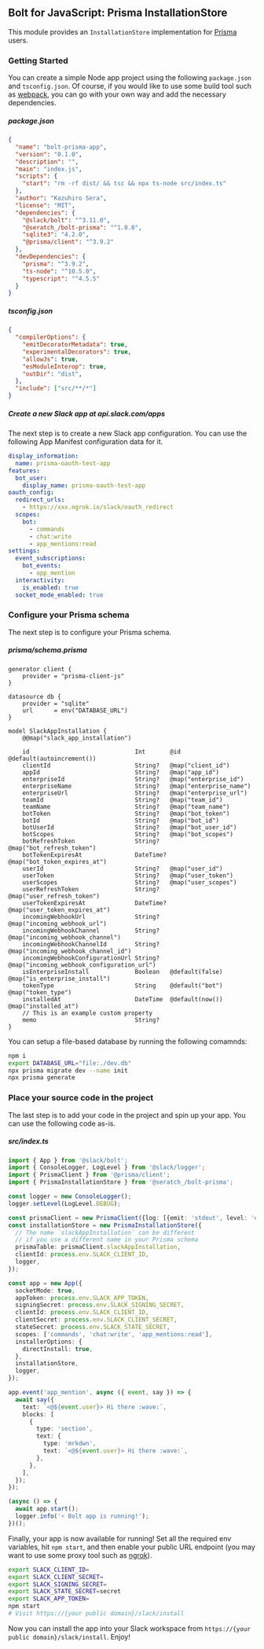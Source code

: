 ## Bolt for JavaScript: Prisma InstallationStore

This module provides an `InstallationStore` implementation for [Prisma](https://www.prisma.io/) users.

### Getting Started

You can create a simple Node app project using the following `package.json` and `tsconfig.json`. Of course, if you would like to use some build tool such as [webpack](https://webpack.js.org/), you can go with your own way and add the necessary dependencies.

##### package.json

```json
{
  "name": "bolt-prisma-app",
  "version": "0.1.0",
  "description": "",
  "main": "index.js",
  "scripts": {
    "start": "rm -rf dist/ && tsc && npx ts-node src/index.ts"
  },
  "author": "Kazuhiro Sera",
  "license": "MIT",
  "dependencies": {
    "@slack/bolt": "^3.11.0",
    "@seratch_/bolt-prisma": "^1.0.0",
    "sqlite3": "4.2.0",
    "@prisma/client": "^3.9.2"
  },
  "devDependencies": {
    "prisma": "^3.9.2",
    "ts-node": "^10.5.0",
    "typescript": "^4.5.5"
  }
}
```

##### tsconfig.json

```json
{
  "compilerOptions": {
    "emitDecoratorMetadata": true,
    "experimentalDecorators": true,
    "allowJs": true,
    "esModuleInterop": true,
    "outDir": "dist",
  },
  "include": ["src/**/*"]
}
```

##### Create a new Slack app at api.slack.com/apps

The next step is to create a new Slack app configuration. You can use the following App Manifest configuration data for it.

```yaml
display_information:
  name: prisma-oauth-test-app
features:
  bot_user:
    display_name: prisma-oauth-test-app
oauth_config:
  redirect_urls:
    - https://xxx.ngrok.io/slack/oauth_redirect
  scopes:
    bot:
      - commands
      - chat:write
      - app_mentions:read
settings:
  event_subscriptions:
    bot_events:
      - app_mention
  interactivity:
    is_enabled: true
  socket_mode_enabled: true
```

### Configure your Prisma schema

The next step is to configure your Prisma schema.

##### prisma/schema.prisma

```prisma
generator client {
    provider = "prisma-client-js"
}

datasource db {
    provider = "sqlite"
    url      = env("DATABASE_URL")
}

model SlackAppInstallation {
    @@map("slack_app_installation")

    id                              Int       @id @default(autoincrement())
    clientId                        String?   @map("client_id")
    appId                           String?   @map("app_id")
    enterpriseId                    String?   @map("enterprise_id")
    enterpriseName                  String?   @map("enterprise_name")
    enterpriseUrl                   String?   @map("enterprise_url")
    teamId                          String?   @map("team_id")
    teamName                        String?   @map("team_name")
    botToken                        String?   @map("bot_token")
    botId                           String?   @map("bot_id")
    botUserId                       String?   @map("bot_user_id")
    botScopes                       String?   @map("bot_scopes")
    botRefreshToken                 String?   @map("bot_refresh_token")
    botTokenExpiresAt               DateTime? @map("bot_token_expires_at")
    userId                          String?   @map("user_id")
    userToken                       String?   @map("user_token")
    userScopes                      String?   @map("user_scopes")
    userRefreshToken                String?   @map("user_refresh_token")
    userTokenExpiresAt              DateTime? @map("user_token_expires_at")
    incomingWebhookUrl              String?   @map("incoming_webhook_url")
    incomingWebhookChannel          String?   @map("incoming_webhook_channel")
    incomingWebhookChannelId        String?   @map("incoming_webhook_channel_id")
    incomingWebhookConfigurationUrl String?   @map("incoming_webhook_configuration_url")
    isEnterpriseInstall             Boolean   @default(false) @map("is_enterprise_install")
    tokenType                       String    @default("bot") @map("token_type")
    installedAt                     DateTime  @default(now()) @map("installed_at")
    // This is an example custom property
    memo                            String?
}
```

You can setup a file-based database by running the following comamnds:

```bash
npm i
export DATABASE_URL="file:./dev.db"
npx prisma migrate dev --name init
npx prisma generate
```

### Place your source code in the project

The last step is to add your code in the project and spin up your app. You can use the following code as-is.

##### src/index.ts

```typescript
import { App } from '@slack/bolt';
import { ConsoleLogger, LogLevel } from '@slack/logger';
import { PrismaClient } from '@prisma/client';
import { PrismaInstallationStore } from '@seratch_/bolt-prisma';

const logger = new ConsoleLogger();
logger.setLevel(LogLevel.DEBUG);

const prismaClient = new PrismaClient({log: [{emit: 'stdout', level: 'query'}]});
const installationStore = new PrismaInstallationStore({
  // The name `slackAppInstallation` can be different
  // if you use a different name in your Prisma schema
  prismaTable: prismaClient.slackAppInstallation,
  clientId: process.env.SLACK_CLIENT_ID,
  logger,
});

const app = new App({
  socketMode: true,
  appToken: process.env.SLACK_APP_TOKEN,
  signingSecret: process.env.SLACK_SIGNING_SECRET,
  clientId: process.env.SLACK_CLIENT_ID,
  clientSecret: process.env.SLACK_CLIENT_SECRET,
  stateSecret: process.env.SLACK_STATE_SECRET,
  scopes: ['commands', 'chat:write', 'app_mentions:read'],
  installerOptions: {
    directInstall: true,
  },
  installationStore,
  logger,
});

app.event('app_mention', async ({ event, say }) => {
  await say({
    text: `<@${event.user}> Hi there :wave:`,
    blocks: [
      {
        type: 'section',
        text: {
          type: 'mrkdwn',
          text: `<@${event.user}> Hi there :wave:`,
        },
      },
    ],
  });
});

(async () => {
  await app.start();
  logger.info('⚡️ Bolt app is running!');
})();
```

Finally, your app is now available for running! Set all the required env variables, hit `npm start`, and then enable your public URL endpoint (you may want to use some proxy tool such as [ngrok](https://ngrok.com/)).

```bash
export SLACK_CLIENT_ID=
export SLACK_CLIENT_SECRET=
export SLACK_SIGNING_SECRET=
export SLACK_STATE_SECRET=secret
export SLACK_APP_TOKEN=
npm start
# Visit https://{your public domain}/slack/install
```

Now you can install the app into your Slack workspace from `https://{your public domain}/slack/install`. Enjoy!

